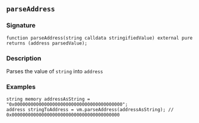 ## `parseAddress`

### Signature

```solidity
function parseAddress(string calldata stringifiedValue) external pure returns (address parsedValue);
```

### Description

Parses the value of `string` into `address`

### Examples

```solidity
string memory addressAsString = "0x0000000000000000000000000000000000000000";
address stringToAddress = vm.parseAddress(addressAsString); // 0x0000000000000000000000000000000000000000
```
